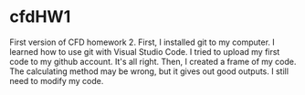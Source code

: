 # cfdHW1
First version of CFD homework 2.
First,  I installed git to my computer. I learned how to use git with Visual Studio Code. I tried to upload my first code to my github account. It's all right.
Then, I created a frame of my code. The calculating method may be wrong, but it gives out good outputs.
I still need to modify my code.